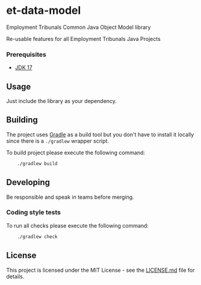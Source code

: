 # et-data-model
Employment Tribunals Common Java Object Model library

Re-usable features for all Employment Tribunals Java Projects

### Prerequisites

- [JDK 17](https://www.oracle.com/java)

## Usage

Just include the library as your dependency.

## Building

The project uses [Gradle](https://gradle.org) as a build tool but you don't have to install it locally since there is a `./gradlew` wrapper script.

To build project please execute the following command:

```bash
    ./gradlew build
```

## Developing

Be responsible and speak in teams before merging.

### Coding style tests

To run all checks please execute the following command:

```bash
    ./gradlew check
```

## License

This project is licensed under the MIT License - see the [LICENSE.md](LICENSE.md) file for details.
